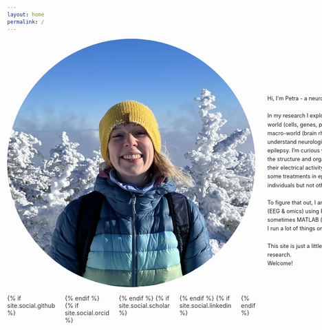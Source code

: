 ```yaml
---
layout: home
permalink: /
---
```



<div style="display: flex; align-items: center; gap: 2em; max-width: 1000px; margin: auto;">
  <!-- Left side: image and icons -->
  <div style="flex: 2;">
    <img src="/assets/img/me.png" alt="My picture" style="width: 100%; border-radius: 50%;">
    <div class="social-icons" style="margin-top: 1em; display: flex; justify-content: center; gap: 0.8em; color: #333;">
      {% if site.social.github %}
        <a href="{{ site.social.github }}" target="_blank" title="GitHub" style="color: inherit;">
          <i class="fab fa-github fa-lg"></i>
        </a>
      {% endif %}
      {% if site.social.orcid %}
        <a href="{{ site.social.orcid }}" target="_blank" title="ORCID" style="color: inherit;">
          <i class="fab fa-orcid fa-lg"></i>
        </a>
      {% endif %}
      {% if site.social.scholar %}
        <a href="{{ site.social.scholar }}" target="_blank" title="Google Scholar" style="color: inherit;">
          <i class="fas fa-graduation-cap fa-lg"></i>
        </a>
      {% endif %}
      {% if site.social.linkedin %}
        <a href="{{ site.social.linkedin }}" target="_blank" title="LinkedIn" style="color: inherit;">
          <i class="fab fa-linkedin fa-lg"></i>
        </a>
      {% endif %}
    </div>
  </div>

  <!-- Right side: intro text -->
  <div style="flex: 3; min-width: 300px;">
    <p style="font-size: 0.9em; line-height: 1.6;">
        Hi, I'm Petra - a neuro(data)science PhD student.<br><br>
        In my research I explore how the brain’s micro-world (cells, genes, proteins) gives rise to its macro-world (brain rhythms), to better understand neurological conditions such as epilepsy. I’m curious whether subtle differences in the structure and organization of brain cells - and their electrical activity - might help explain why some treatments in epilepsy work for certain individuals but not others.<br><br>
        To figure that out, I analyse complex medical data (EEG & omics) using Python, R, bash, and sometimes MATLAB (reluctantly).<br>
        I run a lot of things on HPC.<br><br>
        This site is just a little nook for my projects and research.<br>
        Welcome!
      <!-- Add your intro here -->
    </p>
  </div>
</div>

